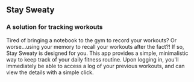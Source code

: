  ## Stay Sweaty 

 ### A solution for tracking workouts

Tired of bringing a notebook to the gym to record your workouts? Or worse...using your memory to recall your workouts after the fact?! If so, Stay Sweaty is designed for you. This app provides a simple, minimalistic way to keep track of your daily fitness routine. Upon logging in, you'll immediately be able to access a log of your previous workouts, and can view the details with a simple click. 
 